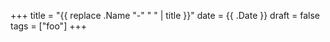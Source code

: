 +++
title = "{{ replace .Name "-" " " | title }}"
date = {{ .Date }}
draft = false
tags = ["foo"]
+++
